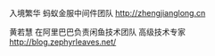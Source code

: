 
入境繁华  蚂蚁金服中间件团队
http://zhengjianglong.cn

黄若慧   在阿里巴巴负责闲鱼技术团队  高级技术专家  
http://blog.zephyrleaves.net/



